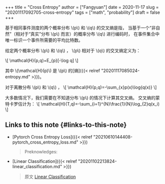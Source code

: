+++
title = "Cross Entropy"
author = ["Fangyuan"]
date = 2020-11-17
slug = "20201117092705-cross-entropy"
tags = ["math", "probability"]
draft = false
+++

基于相同事件测度的两个概率分布 \\(p\\) 和 \\(q\\) 的交叉熵是指，
当基于一个“非自然”（相对于“真实”分布 \\(p\\) 而言）的概率分布 \\(q\\) 进行编码时，
在事件集合中唯一标识一个事件所需要的平均比特数。

给定两个概率分布 \\(p\\) 和 \\(q\\) ， \\(p\\) 相对于 \\(q\\) 的交叉熵定义为：

\\[
\mathcal{H}(p,q)=E\_{p}[-\log q]
\\]

其中 \\(\mathcal{H}(p)\\) 是 \\(p\\) 的[熵]({{< relref "20201117085024-entropy.md" >}})。

对于离散分布 \\(p\\) 和 \\(q\\) ，
\\[
\mathcal{H}(p,q)=-\sum\_{x}p(x)\log{q(x)}
\\]

大多数情况下，我们需要在不知道分布 \\(p\\) 的情况下计算其交叉熵。
交叉熵的蒙特卡罗估计为：
\\[
\mathcal{H}(T,q)=-\sum\_{i=1}^{N}\frac{1}{N}\log\_{2}q(x\_i)
\\]


## Links to this note {#links-to-this-note}

-   [Pytorch Cross Entropy Loss]({{< relref "20210610144408-pytorch_cross_entropy_loss.md" >}})

    > Preknowledges:
-   [Linear Classification]({{< relref "20201102213824-linear_classification.md" >}})

    > 原文 [Linear Classification](https://cs231n.github.io/linear-classify/)
